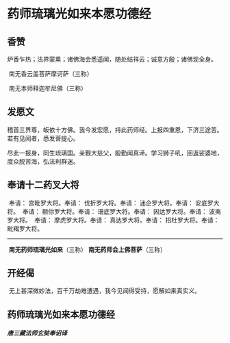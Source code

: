 # 				药师琉璃光如来本愿功德经

## 												香赞 
​							炉香乍热；法界蒙熏；诸佛海会悉遥闻，随处结祥云；诚意方殷；诸佛现全身。

​																		南无香云盖菩萨摩诃萨（三称）

​																		南无本师释迦牟尼佛（三称）

## 												发愿文 

稽首三界尊，皈依十方佛。我今发宏愿，持此药师经。上报四重恩，下济三途苦。若有见闻者，悉发菩提心。

尽此一报身，同生琉璃国。亲觐大慈父，殷勤闻真谛。学习狮子吼，回返娑婆地，度众脱苦海，弘法利群迷。

## 										奉请十二药叉大将 

​						奉请： 宫毗罗大将。奉请： 伐折罗大将。奉请： 迷企罗大将。奉请： 安底罗大将。
​						奉请： 额你罗大将。奉请： 珊底罗大将。奉请： 因达罗大将。奉请： 波夷罗大将。
​						奉请： 摩虎罗大将。奉请： 真达罗大将。奉请： 招杜罗大将。奉请： 毗羯罗大将。

---

​																		**南无药师琉璃光如来**（三称）
​																		**南无药师会上佛菩萨**（三称）

## 												开经偈 

​									无上甚深微妙法，百千万劫难遭遇，我今见闻得受持，愿解如来真实义。

## 								药师琉璃光如来本愿功德经 

##### 																			唐三藏法师玄奘奉诏译 
